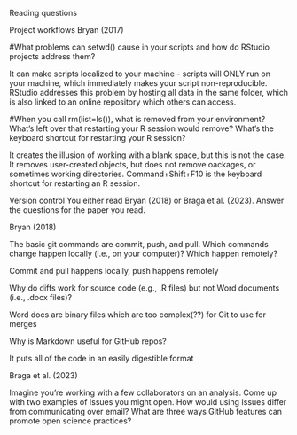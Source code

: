 Reading questions

Project workflows
Bryan (2017)

#What problems can setwd() cause in your scripts and how do RStudio projects address them?

It can make scripts localized to your machine - scripts will ONLY run on your machine, which immediately makes your script non-reproducible. RStudio addresses this problem by hosting all data in the same folder, which is also linked to an online repository which others can access. 

#When you call rm(list=ls()), what is removed from your environment? What’s left over that restarting your R session would remove? What’s the keyboard shortcut for restarting your R session?

It creates the illusion of working with a blank space, but this is not the case. It removes user-created objects, but does not remove oackages, or sometimes working directories. Command+Shift+F10 is the keyboard shortcut for restarting an R session.

Version control
You either read Bryan (2018) or Braga et al. (2023). Answer the questions for the paper you read.

Bryan (2018)

The basic git commands are commit, push, and pull. Which commands change happen locally (i.e., on your computer)? Which happen remotely?

Commit and pull happens locally, push happens remotely

Why do diffs work for source code (e.g., .R files) but not Word documents (i.e., .docx files)?

Word docs are binary files which are too complex(??) for Git to use for merges

Why is Markdown useful for GitHub repos?

It puts all of the code in an easily digestible format

Braga et al. (2023)

Imagine you’re working with a few collaborators on an analysis. Come up with two examples of Issues you might open. How would using Issues differ from communicating over email?
What are three ways GitHub features can promote open science practices?